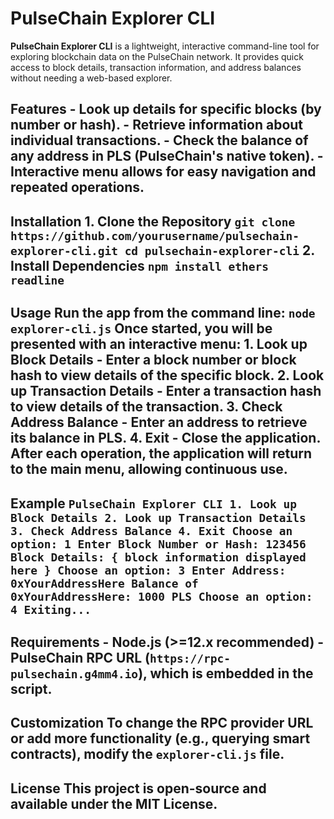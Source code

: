 # PulseChain Explorer CLI

**PulseChain Explorer CLI** is a lightweight, interactive command-line tool for exploring blockchain data on the PulseChain network. It provides quick access to block details, transaction information, and address balances without needing a web-based explorer.
## Features - Look up details for specific blocks (by number or hash). - Retrieve information about individual transactions. - Check the balance of any address in PLS (PulseChain's native token). - Interactive menu allows for easy navigation and repeated operations. 
## Installation 1. **Clone the Repository** ```git clone https://github.com/yourusername/pulsechain-explorer-cli.git cd pulsechain-explorer-cli``` 2. **Install Dependencies** ```npm install ethers readline``` 
## Usage Run the app from the command line: ```node explorer-cli.js``` Once started, you will be presented with an interactive menu: 1. **Look up Block Details** - Enter a block number or block hash to view details of the specific block. 2. **Look up Transaction Details** - Enter a transaction hash to view details of the transaction. 3. **Check Address Balance** - Enter an address to retrieve its balance in PLS. 4. **Exit** - Close the application. After each operation, the application will return to the main menu, allowing continuous use. 
## Example ```PulseChain Explorer CLI 1. Look up Block Details 2. Look up Transaction Details 3. Check Address Balance 4. Exit Choose an option: 1 Enter Block Number or Hash: 123456 Block Details: { block information displayed here } Choose an option: 3 Enter Address: 0xYourAddressHere Balance of 0xYourAddressHere: 1000 PLS Choose an option: 4 Exiting...``` 
## Requirements - Node.js (>=12.x recommended) - PulseChain RPC URL (`https://rpc-pulsechain.g4mm4.io`), which is embedded in the script. 
## Customization To change the RPC provider URL or add more functionality (e.g., querying smart contracts), modify the `explorer-cli.js` file. 
## License This project is open-source and available under the MIT License.
